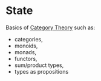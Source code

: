 # State

Basics of [Category Theory](https://en.wikipedia.org/wiki/Category_theory) such as:
  
  * categories, 
  * monoids, 
  * monads, 
  * functors, 
  * sum/product types,
  * types as propositions
